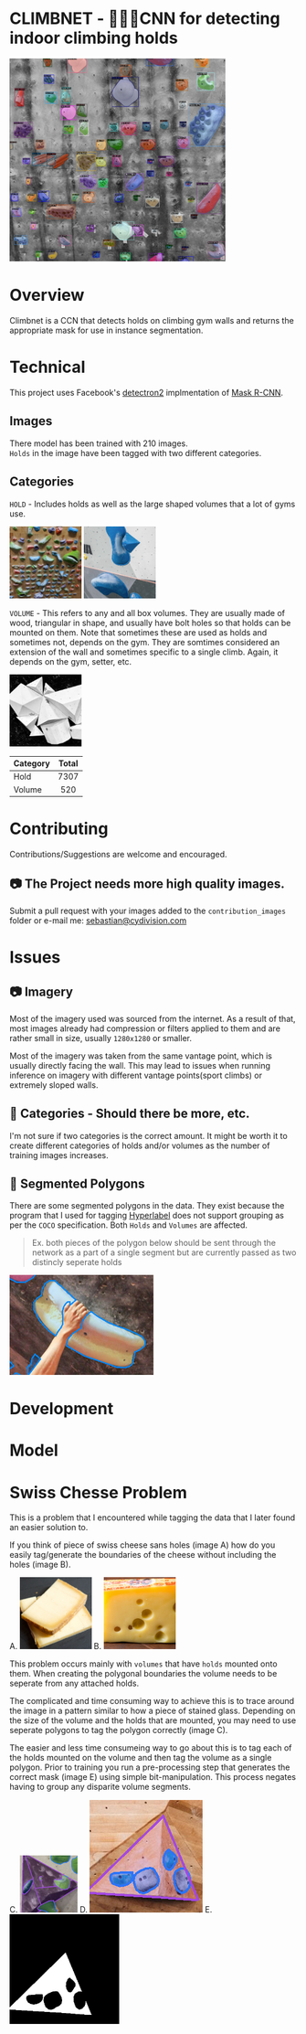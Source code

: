 # CLIMBNET - 🧗🏻‍♂️CNN for detecting indoor climbing holds

<img src="./images/result_so_ill.png" alt="result" width="75%" height="75%"/>

# Overview

Climbnet is a CCN that detects holds on climbing gym walls and returns the appropriate mask for use in instance segmentation.

# Technical

This project uses Facebook's [detectron2](https://github.com/facebookresearch/detectron2) implmentation of [Mask R-CNN](https://github.com/facebookresearch/detectron2/blob/master/configs/COCO-Detection/faster_rcnn_R_50_FPN_3x.yaml).

## Images

There model has been trained with 210 images.  
`Holds` in the image have been tagged with two different categories.

## Categories

`HOLD` - Includes holds as well as the large shaped volumes that a lot of gyms use.

<img src="./images/holds.jpg" alt="holds" width="25%"/> 
<img src="./images/holds2.png" alt="shaped volumes" width="25%%"/>

`VOLUME` - This refers to any and all box volumes. They are usually made of wood, triangular in shape, and usually have bolt holes so that holds can be mounted on them. Note that sometimes these are used as holds and sometimes not, depends on the gym. They are somtimes considered an extension of the wall and sometimes specific to a single climb. Again, it depends on the gym, setter, etc.

<!-- <img src="./images/volumes_1.png" alt="result" width="25%"/>  -->
<img src="./images/volumes.png" alt="volumes" width="25%%"/>

| Category | Total |
| -------- | :---: |
| Hold     | 7307  |
| Volume   |  520  |

# Contributing

Contributions/Suggestions are welcome and encouraged.

## 📷 The Project needs more high quality images.

Submit a pull request with your images added to the `contribution_images` folder or e-mail me: [sebastian@cydivision.com](mailto:sebastian@cydivision.com)

# Issues

## 📷 Imagery

Most of the imagery used was sourced from the internet. As a result of that, most images already had compression or filters applied to them and are rather small in size, usually `1280x1280` or smaller.

Most of the imagery was taken from the same vantage point, which is usually directly facing the wall. This may lead to issues when running inference on imagery with different vantage points(sport climbs) or extremely sloped walls.

## 🎨 Categories - Should there be more, etc.

I'm not sure if two categories is the correct amount. It might be worth it to create different categories of holds and/or volumes as the number of training images increases.

## 🤿 Segmented Polygons

There are some segmented polygons in the data. They exist because the program that I used for tagging [Hyperlabel](https://hyperlable.com) does not support grouping as per the `COCO` specification. Both `Holds` and `Volumes` are affected.

> Ex. both pieces of the polygon below should be sent through the network as a part of a single segment but are currently passed as two distincly seperate holds

<img src="./images/segmented.png" alt="result" width="50%" height="50%"/>

# Development

# Model

# Swiss Chesse Problem

This is a problem that I encountered while tagging the data that I later found an easier solution to.

If you think of piece of swiss cheese sans holes (image A) how do you easily tag/generate the boundaries of the cheese without including the holes (image B).

A. <img src="./images/swiss_cheese.png" width="25%">
B. <img src="./images/swiss_cheese_holes.png" width="25%">

This problem occurs mainly with `volumes` that have `holds` mounted onto them. When creating the polygonal boundaries the volume needs to be seperate from any attached holds.

The complicated and time consuming way to achieve this is to trace around the image in a pattern similar to how a piece of stained glass. Depending on the size of the volume and the holds that are mounted, you may need to use seperate polygons to tag the polygon correctly (image C).

The easier and less time consumeing way to go about this is to tag each of the holds mounted on the volume and then tag the volume as a single polygon. Prior to training you run a pre-processing step that generates the correct mask (image E) using simple bit-manipulation. This process negates having to group any disparite volume segments.

C. <img src="./images/stained_glass.png" width="20%"> D. <img src="./images/pre_mask.png"> E. <img src="./images/mask.png">
